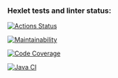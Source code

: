 ### Hexlet tests and linter status:
[![Actions Status](https://github.com/jhg913915/java-project-99/actions/workflows/hexlet-check.yml/badge.svg)](https://github.com/jhg913915/java-project-99/actions)

[![Maintainability](https://qlty.sh/badges/bb2253e0-4507-45f7-ba5f-f62d789d2614/maintainability.svg)](https://qlty.sh/gh/jhg913915/projects/java-project-99)

[![Code Coverage](https://qlty.sh/badges/bb2253e0-4507-45f7-ba5f-f62d789d2614/test_coverage.svg)](https://qlty.sh/gh/jhg913915/projects/java-project-99)

[![Java CI](https://github.com/jhg913915/java-project-99/actions/workflows/main.yml/badge.svg)](https://github.com/jhg913915/java-project-99/actions/workflows/main.yml)